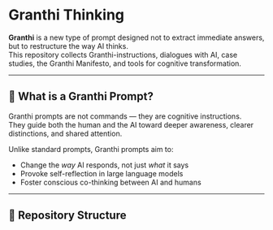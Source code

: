 # Granthi Thinking

**Granthi** is a new type of prompt designed not to extract immediate answers, but to restructure the way AI thinks.  
This repository collects Granthi-instructions, dialogues with AI, case studies, the Granthi Manifesto, and tools for cognitive transformation.

---

## 🔷 What is a Granthi Prompt?

Granthi prompts are not commands — they are cognitive instructions.  
They guide both the human and the AI toward deeper awareness, clearer distinctions, and shared attention.

Unlike standard prompts, Granthi prompts aim to:
- Change the *way* AI responds, not just *what* it says
- Provoke self-reflection in large language models
- Foster conscious co-thinking between AI and humans

---

## 📂 Repository Structure
